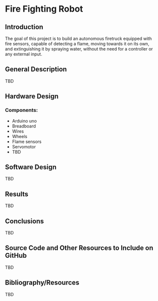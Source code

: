 # Fire Fighting Robot

## Introduction
The goal of this project is to build an autonomous firetruck equipped with fire sensors, capable of detecting a flame, moving towards it on its own, and extinguishing it by spraying water, without the need for a controller or any external input.

## General Description
TBD

## Hardware Design
### Components:
- Arduino uno
- Breadboard
- Wires
- Wheels
- Flame sensors
- Servomotor
- TBD

## Software Design
TBD

## Results
TBD

## Conclusions
TBD

## Source Code and Other Resources to Include on GitHub
TBD

## Bibliography/Resources
TBD
